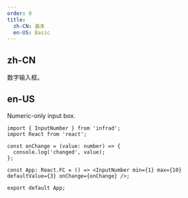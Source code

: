 ```yaml
---
order: 0
title:
  zh-CN: 基本
  en-US: Basic
---
```


## zh-CN

数字输入框。

## en-US

Numeric-only input box.

```tsx
import { InputNumber } from 'infrad';
import React from 'react';

const onChange = (value: number) => {
  console.log('changed', value);
};

const App: React.FC = () => <InputNumber min={1} max={10} defaultValue={3} onChange={onChange} />;

export default App;
```

